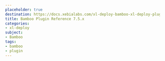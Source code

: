```yaml
---
placeholder: true
destination: https://docs.xebialabs.com/xl-deploy-bamboo-xl-deploy-plugin/7.5.x/bambooPluginManual
title: Bamboo Plugin Reference 7.5.x
categories:
- xl-deploy
subject:
- Bamboo
tags:
- bamboo
- plugin
---
```

